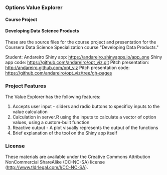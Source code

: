 
### Options Value Explorer
#### Course Project
#### Developing Data Science Products

These are the source files for the course project and presentation for the Coursera Data Science Specialization course "Developing Data Products."

Student: Andareiro
Shiny app: https://andareiro.shinyapps.io/app_one 
Shiny app code: https://github.com/andareiro/opt_viz.git
Pitch presentation: http://andareiro.github.com/opt_viz
Pitch presentation code: https://github.com/andareiro/opt_viz/tree/gh-pages 

### Project Features

The Value Explorer has the following features:

1. Accepts user input - sliders and radio buttons to specificy inputs to the value calculation
2. Calculation in server.R using the inputs to calculate a vector of option values, using a custom-built function
3. Reactive output - A plot visually represents the output of the functions
4. Brief explanation of the tool on the Shiny app itself

### License

These materials are available under the Creative Commons Attribution NonCommercial ShareAlike (CC-NC-SA) license (http://www.tldrlegal.com/l/CC-NC-SA). 

